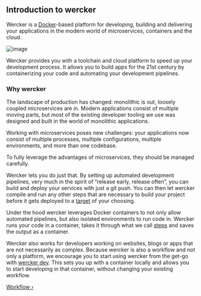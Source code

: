 ## Introduction to wercker

Wercker is a [Docker](http://docker.com/)-based platform for developing,
building and delivering your applications in the modern world of microservices,
containers and the cloud.

![image](/images/wercker-landscape.svg)

Wercker provides you with a toolchain and cloud platform to speed up your
development process. It allows you to build apps for the 21st century by
containerizing your code and automating your development pipelines.

### Why wercker

The landscape of production has changed: monolithic is out, loosely coupled
microservices are in. Modern applications consist of multiple moving parts, but
most of the existing developer tooling we use was designed and built in the
world of monolithic applications.

Working with microservices poses new challenges: your applications now consist
of multiple processes, multiple configurations, multiple environments, and more
than one codebase.

To fully leverage the advantages of microservices, they should be managed
carefully.

Wercker lets you do just that. By setting up automated development pipelines,
very much in the spirit of “release early, release often”, you can build and
deploy your services with just a git push. You can then let wercker compile and
run any other steps that are necessary to build your project before it gets
deployed to a [target](http://devcenter.wercker.com/docs/deploy/steps.html) of
your choosing.

Under the hood wercker leverages Docker containers to not only allow automated
pipelines, but also isolated environments to run code in. Wercker runs your
code in a container, takes it through what we call
[steps](http://devcenter.wercker.com/docs/steps/index.html) and saves the
output as a container.

Wercker also works for developers working on websites, blogs or apps that are
not necessarily as complex. Because wercker is also a workflow and not only a
platform, we encourage you to start using wercker from the get-go with [wercker
dev](http://blog.wercker.com/2015/05/15/Introducing-local-development.html).
This sets you up with a container locally and allows you to start developing in
that container, without changing your existing workflow.

[Workflow &rsaquo;](/learn/basics/workflow.html "nav next basics")
